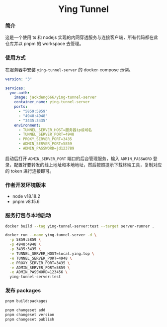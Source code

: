<h1 align="center">Ying Tunnel</h1>

### 简介

这是一个使用 ts 和 nodejs 实现的内网穿透服务与连接客户端，所有代码都在此仓库并以 pnpm 的 workspace 去管理。

### 使用方式

在服务器中安装 `ying-tunnel-server` 的 docker-compose 示例。

```yml
version: "3"

services:
  yxc-auth:
    image: jackdeng666/ying-tunnel-server
    container_name: ying-tunnel-server
    ports:
      - "5859:5859"
      - "4948:4948"
      - "3435:3435"
    environment:
      - TUNNEL_SERVER_HOST=服务器ip或域名
      - TUNNEL_SERVER_PORT=4948
      - PROXY_SERVER_PORT=3435
      - ADMIN_SERVER_PORT=5859
      - ADMIN_PASSWORD=jd123789
```

启动后打开 `ADMIN_SERVER_PORT` 端口的后台管理服务，输入 `ADMIN_PASSWORD` 登录，配置好要转发的线上地址和本地地址，然后按照提示下载终端工具，复制对应的 token 进行连接即可。

### 作者开发环境版本

- node v18.18.2
- pnpm v8.15.6

### 服务打包与本地启动

```bash
docker build --tag ying-tunnel-server:test --target server-runner .
```

```bash
docker run --name ying-tunnel-server -d \
  -p 5859:5859 \
  -p 4948:4948 \
  -p 3435:3435 \
  -e TUNNEL_SERVER_HOST=local.ying.top \
  -e TUNNEL_SERVER_PORT=4948 \
  -e PROXY_SERVER_PORT=3435 \
  -e ADMIN_SERVER_PORT=5859 \
  -e ADMIN_PASSWORD=123456 \
  ying-tunnel-server:test
```

### 发布 packages

```bash
pnpm build:packages
```

```bash
pnpm changeset add
pnpm changeset version
pnpm changeset publish
```
